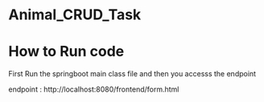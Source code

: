 # Animal_CRUD_Task

# How to Run code 

First Run the springboot main class file and then you accesss the endpoint 

endpoint : http://localhost:8080/frontend/form.html
